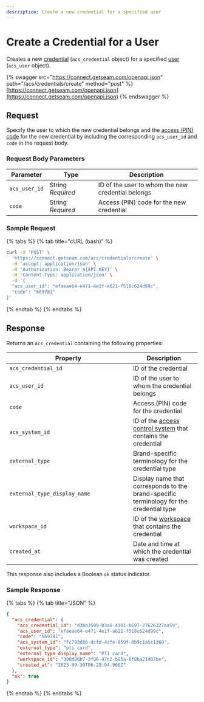 ```yaml
---
description: Create a new credential for a specified user
---
```


# Create a Credential for a User

Creates a new [credential](../../../products/access-systems/issuing-credentials.md) (`acs_credential` object) for a specified [user](../../../products/access-systems/#what-is-a-user) (`acs_user` object).

{% swagger src="https://connect.getseam.com/openapi.json" path="/acs/credentials/create" method="post" %}
[https://connect.getseam.com/openapi.json](https://connect.getseam.com/openapi.json)
{% endswagger %}

## Request

Specify the user to which the new credential belongs and the [access (PIN) code](../../../products/smart-locks/access-codes/) for the new credential by including the corresponding `acs_user_id` and `code` in the request body.

### Request Body Parameters

<table><thead><tr><th>Parameter</th><th width="112.33333333333331">Type</th><th>Description</th></tr></thead><tbody><tr><td><code>acs_user_id</code></td><td>String<br><em>Required</em></td><td>ID of the user to whom the new credential belongs</td></tr><tr><td><code>code</code></td><td>String<br><em>Required</em></td><td>Access (PIN) code for the new credential</td></tr></tbody></table>

### Sample Request

{% tabs %}
{% tab title="cURL (bash)" %}
```bash
curl -X 'POST' \
  'https://connect.getseam.com/acs/credentials/create' \
  -H 'accept: application/json' \
  -H 'Authorization: Bearer ${API_KEY}' \
  -H 'Content-Type: application/json' \
  -d '{
  "acs_user_id": "efaeae64-e471-4e1f-a621-f518c624d99c",
  "code": "669781"
}'
```
{% endtab %}
{% endtabs %}

## Response

Returns an `acs_credential` containing the following properties:

<table><thead><tr><th width="310">Property</th><th>Description</th></tr></thead><tbody><tr><td><code>acs_credential_id</code></td><td>ID of the credential</td></tr><tr><td><code>acs_user_id</code></td><td>ID of the user to whom the credential belongs</td></tr><tr><td><code>code</code></td><td>Access (PIN) code for the credential</td></tr><tr><td><code>acs_system_id</code></td><td>ID of the <a href="../../../products/access-systems/">access control system</a> that contains the credential</td></tr><tr><td><code>external_type</code></td><td>Brand-specific terminology for the credential type</td></tr><tr><td><code>external_type_display_name</code></td><td>Display name that corresponds to the brand-specific terminology for the credential type</td></tr><tr><td><code>workspace_id</code></td><td>ID of the <a href="../../../core-concepts/workspaces/">workspace</a> that contains the credential</td></tr><tr><td><code>created_at</code></td><td>Date and time at which the credential was created</td></tr></tbody></table>

This response also includes a Boolean `ok` status indicator.

### Sample Response

{% tabs %}
{% tab title="JSON" %}
```json
{
  "acs_credential": {
    "acs_credential_id": "d3bb3509-b3a6-4101-b697-27626327aa59",
    "acs_user_id": "efaeae64-e471-4e1f-a621-f518c624d99c",
    "code": "669781",
    "acs_system_id": "fc793d86-dcfd-4cfe-859f-0b9c1a5c1360",
    "external_type": "pti_card",
    "external_type_display_name": "PTI card",
    "workspace_id": "398d80b7-3f96-47c2-b85a-6f8ba21d07be",
    "created_at": "2023-09-30T06:29:04.966Z"
  },
  "ok": true
}
```
{% endtab %}
{% endtabs %}

